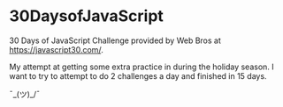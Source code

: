 # 30DaysofJavaScript
30 Days of JavaScript Challenge provided by Web Bros at https://javascript30.com/.

My attempt at getting some extra practice in during the holiday season. I want to try to attempt to do 2 challenges a day and finished in 15 days. 

¯\_(ツ)_/¯ 
